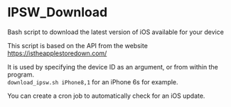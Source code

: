# IPSW_Download
Bash script to download the latest version of iOS available for your device

This script is based on the API from the website https://istheapplestoredown.com/

It is used by specifying the device ID as an argument, or from within the program.
<br><code>download_ipsw.sh iPhone8,1</code> for an iPhone 6s for example.

You can create a cron job to automatically check for an iOS update.
